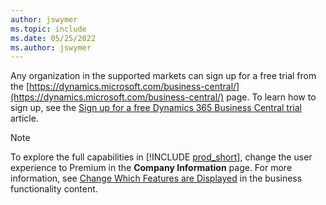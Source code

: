 ```yaml
---
author: jswymer
ms.topic: include
ms.date: 05/25/2022
ms.author: jswymer
---
```

Any organization in the supported markets can sign up for a free trial from the [https://dynamics.microsoft.com/business-central/](https://dynamics.microsoft.com/business-central/) page. To learn how to sign up, see the [Sign up for a free Dynamics 365 Business Central trial](/dynamics365/business-central/trial-signup) article.  

> [!NOTE]
> To explore the full capabilities in [!INCLUDE [prod_short](../includes/prod_short.md)], change the user experience to Premium in the **Company Information** page. For more information, see [Change Which Features are Displayed](/dynamics365/business-central/ui-experiences) in the business functionality content.



